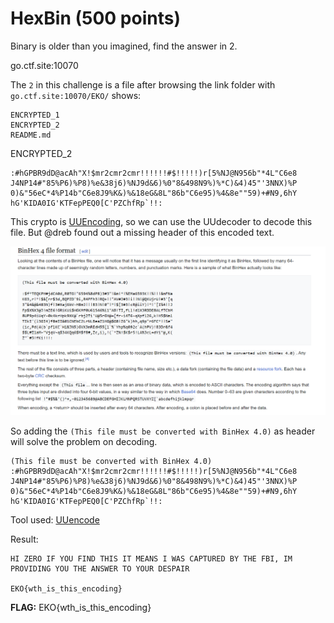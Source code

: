 # HexBin (500 points)

Binary is older than you imagined, find the answer in 2.

go.ctf.site:10070

The `2` in this challenge is a file after browsing the link folder with `go.ctf.site:10070/EKO/` shows:

```
ENCRYPTED_1
ENCRYPTED_2
README.md
```

ENCRYPTED_2
```
:#hGPBR9dD@acAh"X!$mr2cmr2cmr!!!!!!#$!!!!!)r[5%NJ@N956b"*4L"C6e8
J4NP14#"85%P6)%P8)%e&38j6)%NJ9d&6)%0"8&498N9%)%*C)&4)45"'3NNX)%P
0)&"56eC*4%P14b"C6e8J9%K&)%&18eG&8L"86b"C6e95)%4&8e""59)+#N9,6hY
hG'KIDA0IG'KTFepPEQ0[C'PZChfRp`!!:
```

This crypto is [UUEncoding](https://en.wikipedia.org/wiki/Uuencoding), so we can use the UUdecoder to decode this file. But @dreb found out a missing header of this encoded text.

![Alt text](images/image.png)

So adding the `(This file must be converted with BinHex 4.0)` as header will solve the problem on decoding.

```
(This file must be converted with BinHex 4.0)
:#hGPBR9dD@acAh"X!$mr2cmr2cmr!!!!!!#$!!!!!)r[5%NJ@N956b"*4L"C6e8
J4NP14#"85%P6)%P8)%e&38j6)%NJ9d&6)%0"8&498N9%)%*C)&4)45"'3NNX)%P
0)&"56eC*4%P14b"C6e8J9%K&)%&18eG&8L"86b"C6e95)%4&8e""59)+#N9,6hY
hG'KIDA0IG'KTFepPEQ0[C'PZChfRp`!!:
```

Tool used: [UUencode](https://www.webutils.pl/UUencode)

Result:

```
HI ZERO IF YOU FIND THIS IT MEANS I WAS CAPTURED BY THE FBI, IM PROVIDING YOU THE ANSWER TO YOUR DESPAIR

EKO{wth_is_this_encoding}
```

**FLAG:** EKO{wth_is_this_encoding}